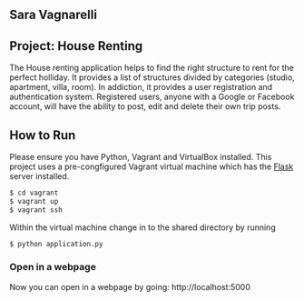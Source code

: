 ## Sara Vagnarelli
## Project: House Renting

The House renting application helps to find the right structure to rent for the perfect holliday. It provides a list of structures divided by categories (studio, apartment, villa, room). In addiction, it provides a user registration and authentication system. Registered users, anyone with a Google or Facebook account, will have the ability to post, edit and delete their own trip posts.

## How to Run
Please ensure you have Python, Vagrant and VirtualBox installed. This project uses a pre-congfigured Vagrant virtual machine which has the [Flask](http://flask.pocoo.org/) server installed.

```bash
$ cd vagrant
$ vagrant up
$ vagrant ssh
```

Within the virtual machine change in to the shared directory by running

```bash
$ python application.py
```

### Open in a webpage

Now you can open in a webpage by going:
    http://localhost:5000